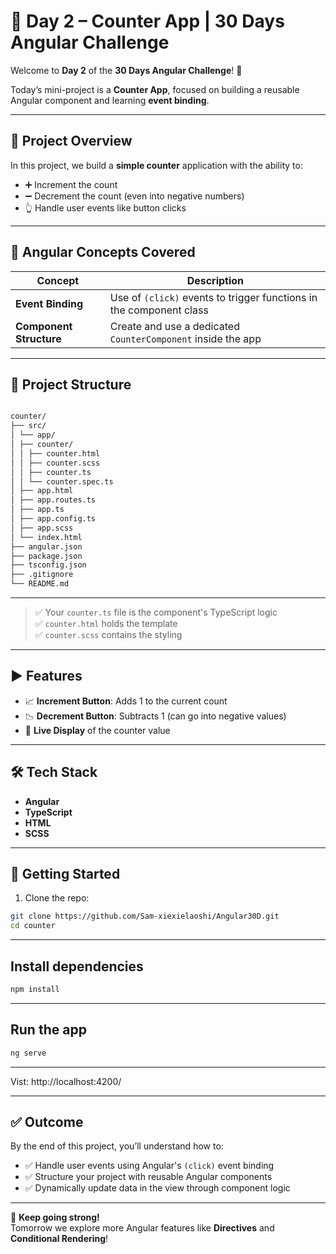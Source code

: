 # 📅 Day 2 – Counter App | 30 Days Angular Challenge

Welcome to **Day 2** of the **30 Days Angular Challenge**! 🚀

Today’s mini-project is a **Counter App**, focused on building a reusable Angular component and learning **event binding**.

---

## 🎯 Project Overview

In this project, we build a **simple counter** application with the ability to:

- ➕ Increment the count
- ➖ Decrement the count (even into negative numbers)
- 👆 Handle user events like button clicks

---

## 🧠 Angular Concepts Covered

| Concept         | Description                                                              |
|-----------------|--------------------------------------------------------------------------|
| **Event Binding** | Use of `(click)` events to trigger functions in the component class     |
| **Component Structure** | Create and use a dedicated `CounterComponent` inside the app       |

---

## 🧱 Project Structure

```markdown

counter/
├── src/
│ └── app/
│ ├── counter/
│ │ ├── counter.html
│ │ ├── counter.scss
│ │ ├── counter.ts
│ │ └── counter.spec.ts
│ ├── app.html
│ ├── app.routes.ts
│ ├── app.ts
│ ├── app.config.ts
│ ├── app.scss
│ └── index.html
├── angular.json
├── package.json
├── tsconfig.json
├── .gitignore
└── README.md
```

---

> ✅ Your `counter.ts` file is the component's TypeScript logic  
> ✅ `counter.html` holds the template  
> ✅ `counter.scss` contains the styling

---

## ▶️ Features

- 📈 **Increment Button**: Adds 1 to the current count
- 📉 **Decrement Button**: Subtracts 1 (can go into negative values)
- 🔁 **Live Display** of the counter value

---

## 🛠️ Tech Stack

- **Angular**
- **TypeScript**
- **HTML**
- **SCSS**

---

## 🚀 Getting Started

1. Clone the repo:

```bash
git clone https://github.com/Sam-xiexielaoshi/Angular30D.git
cd counter
```

---

## Install dependencies
```bash
npm install
```
---

## Run the app
```bash
ng serve
```

---

Vist: http://localhost:4200/

---

## ✅ Outcome

By the end of this project, you’ll understand how to:

- ✅ Handle user events using Angular's `(click)` event binding
- ✅ Structure your project with reusable Angular components
- ✅ Dynamically update data in the view through component logic

---

💪 **Keep going strong!**  
Tomorrow we explore more Angular features like **Directives** and **Conditional Rendering**!
